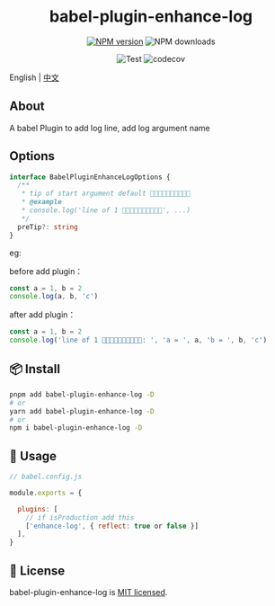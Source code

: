 
<p align="center">
<h1 align="center">babel-plugin-enhance-log</h1>
</p>

<div align="center">


 [![NPM version][npm-image]][npm-url] ![NPM downloads][download-image]

![Test][test-badge] ![codecov][codecov-badge]


[npm-image]: https://img.shields.io/npm/v/babel-plugin-enhance-log.svg?style=flat-square
[npm-url]: http://npmjs.org/package/babel-plugin-enhance-log


[download-image]: https://img.shields.io/npm/dm/babel-plugin-enhance-log.svg?style=flat-square



[test-badge]: https://github.com/baozouai/babel-plugin-enhance-log/actions/workflows/ci.yml/badge.svg

[codecov-badge]: https://codecov.io/github/baozouai/plugin-babel-plugin-enhance-log/branch/master/graph/badge.svg


</div>

English | [中文](./README-zh_CN.md)
## About

A babel Plugin to add log line, add log argument name


## Options

```ts
interface BabelPluginEnhanceLogOptions {
  /**
   * tip of start argument default 🚀🚀🚀🚀🚀🚀🚀🚀🚀🚀
   * @example
   * console.log('line of 1 🚀🚀🚀🚀🚀🚀🚀🚀🚀🚀', ...)
   */
  preTip?: string
}
```
eg:

before add plugin：
```ts
const a = 1, b = 2
console.log(a, b, 'c')
```

after add plugin：
```ts
const a = 1, b = 2
console.log('line of 1 🚀🚀🚀🚀🚀🚀🚀🚀🚀🚀: ', 'a = ', a, 'b = ', b, 'c')
```


## 📦  Install

```sh
pnpm add babel-plugin-enhance-log -D
# or
yarn add babel-plugin-enhance-log -D
# or
npm i babel-plugin-enhance-log -D
```

##  🔨 Usage

```js
// babel.config.js

module.exports = {

  plugins: [
    // if isProduction add this
    ['enhance-log', { reflect: true or false }]
  ],
}
```
## 📄 License

babel-plugin-enhance-log is [MIT licensed](./LICENSE).